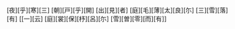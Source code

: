 [夜][乎][寒][三] [朝][戸][乎][開] [出][見][者] [庭][毛][薄][太][良][尓] [三][雪][落][有] [[一][云] [庭][裳][保][杼][呂][尓] [雪][曽][零][而][有]]
